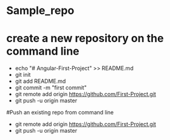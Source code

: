 # Sample_repo

# create a new repository on the command line
* echo "# Angular-First-Project" >> README.md
* git init
* git add README.md
* git commit -m "first commit"
* git remote add origin https://github.com/First-Project.git
* git push -u origin master


#Push an existing repo from command line
* git remote add origin https://github.com/First-Project.git
* git push -u origin master
